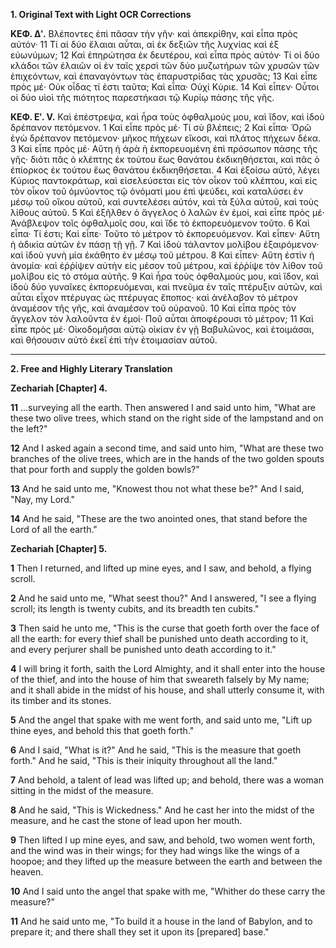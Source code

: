 **1. Original Text with Light OCR Corrections**

**ΚΕΦ. Δʹ.**
Βλέποντες ἐπὶ πᾶσαν τὴν γῆν· καὶ ἀπεκρίθην, καὶ εἶπα πρὸς αὐτόν· 11 Τί αἱ δύο ἔλαιαι αὗται, αἱ ἐκ δεξιῶν τῆς λυχνίας καὶ ἐξ εὐωνύμων; 12 Καὶ ἐπηρώτησα ἐκ δευτέρου, καὶ εἶπα πρὸς αὐτόν· Τί οἱ δύο κλάδοι τῶν ἐλαιῶν οἱ ἐν ταῖς χερσὶ τῶν δύο μυζωτήρων τῶν χρυσῶν τῶν ἐπιχεόντων, καὶ ἐπαναγόντων τὰς ἐπαρυστρίδας τὰς χρυσᾶς; 13 Καὶ εἶπε πρὸς μέ· Οὐκ οἶδας τί ἐστι ταῦτα; Καὶ εἶπα· Οὐχί Κύριε. 14 Καὶ εἶπεν· Οὗτοι οἱ δύο υἱοὶ τῆς πιότητος παρεστήκασι τῷ Κυρίῳ πάσης τῆς γῆς.

**ΚΕΦ. Εʹ. V.**
Καὶ ἐπέστρεψα, καὶ ἦρα τοὺς ὀφθαλμούς μου, καὶ ἴδον, καὶ ἰδοὺ δρέπανον πετόμενον. 1 Καὶ εἶπε πρὸς μέ· Τί σὺ βλέπεις; 2 Καὶ εἶπα· Ὁρῶ ἐγὼ δρέπανον πετόμενον· μῆκος πήχεων εἴκοσι, καὶ πλάτος πήχεων δέκα. 3 Καὶ εἶπε πρὸς μέ· Αὕτη ἡ ἀρὰ ἡ ἐκπορευομένη ἐπὶ πρόσωπον πάσης τῆς γῆς· διότι πᾶς ὁ κλέπτης ἐκ τούτου ἕως θανάτου ἐκδικηθήσεται, καὶ πᾶς ὁ ἐπίορκος ἐκ τούτου ἕως θανάτου ἐκδικηθήσεται. 4 Καὶ ἐξοίσω αὐτό, λέγει Κύριος παντοκράτωρ, καὶ εἰσελεύσεται εἰς τὸν οἶκον τοῦ κλέπτου, καὶ εἰς τὸν οἶκον τοῦ ὀμνύοντος τῷ ὀνόματί μου ἐπὶ ψεύδει, καὶ καταλύσει ἐν μέσῳ τοῦ οἴκου αὐτοῦ, καὶ συντελέσει αὐτόν, καὶ τὰ ξύλα αὐτοῦ, καὶ τοὺς λίθους αὐτοῦ. 5 Καὶ ἐξῆλθεν ὁ ἄγγελος ὁ λαλῶν ἐν ἐμοί, καὶ εἶπε πρὸς μέ· Ἀνάβλεψον τοῖς ὀφθαλμοῖς σου, καὶ ἴδε τὸ ἐκπορευόμενον τοῦτο. 6 Καὶ εἶπα· Τί ἐστι; Καὶ εἶπε· Τοῦτο τὸ μέτρον τὸ ἐκπορευόμενον. Καὶ εἶπεν· Αὕτη ἡ ἀδικία αὐτῶν ἐν πάσῃ τῇ γῇ. 7 Καὶ ἰδοὺ τάλαντον μολίβου ἐξαιρόμενον· καὶ ἰδοὺ γυνὴ μία ἐκάθητο ἐν μέσῳ τοῦ μέτρου. 8 Καὶ εἶπεν· Αὕτη ἐστὶν ἡ ἀνομία· καὶ ἐῤῥίψεν αὐτὴν εἰς μέσον τοῦ μέτρου, καὶ ἐῤῥίψε τὸν λίθον τοῦ μολίβου εἰς τὸ στόμα αὐτῆς. 9 Καὶ ἦρα τοὺς ὀφθαλμούς μου, καὶ ἴδον, καὶ ἰδοὺ δύο γυναῖκες ἐκπορευόμεναι, καὶ πνεῦμα ἐν ταῖς πτέρυξιν αὐτῶν, καὶ αὗται εἶχον πτέρυγας ὡς πτέρυγας ἔποπος· καὶ ἀνέλαβον τὸ μέτρον ἀναμέσον τῆς γῆς, καὶ ἀναμέσον τοῦ οὐρανοῦ. 10 Καὶ εἶπα πρὸς τὸν ἄγγελον τὸν λαλοῦντα ἐν ἐμοί· Ποῦ αὗται ἀποφέρουσι τὸ μέτρον; 11 Καὶ εἶπε πρὸς μέ· Οἰκοδομῆσαι αὐτῷ οἰκίαν ἐν γῇ Βαβυλῶνος, καὶ ἑτοιμάσαι, καὶ θήσουσιν αὐτὸ ἐκεῖ ἐπὶ τὴν ἑτοιμασίαν αὐτοῦ.

---

**2. Free and Highly Literary Translation**

**Zechariah [Chapter] 4.**

**11** ...surveying all the earth. Then answered I and said unto him, "What are these two olive trees, which stand on the right side of the lampstand and on the left?"

**12** And I asked again a second time, and said unto him, "What are these two branches of the olive trees, which are in the hands of the two golden spouts that pour forth and supply the golden bowls?"

**13** And he said unto me, "Knowest thou not what these be?" And I said, "Nay, my Lord."

**14** And he said, "These are the two anointed ones, that stand before the Lord of all the earth."

**Zechariah [Chapter] 5.**

**1** Then I returned, and lifted up mine eyes, and I saw, and behold, a flying scroll.

**2** And he said unto me, "What seest thou?" And I answered, "I see a flying scroll; its length is twenty cubits, and its breadth ten cubits."

**3** Then said he unto me, "This is the curse that goeth forth over the face of all the earth: for every thief shall be punished unto death according to it, and every perjurer shall be punished unto death according to it."

**4** I will bring it forth, saith the Lord Almighty, and it shall enter into the house of the thief, and into the house of him that sweareth falsely by My name; and it shall abide in the midst of his house, and shall utterly consume it, with its timber and its stones.

**5** And the angel that spake with me went forth, and said unto me, "Lift up thine eyes, and behold this that goeth forth."

**6** And I said, "What is it?" And he said, "This is the measure that goeth forth." And he said, "This is their iniquity throughout all the land."

**7** And behold, a talent of lead was lifted up; and behold, there was a woman sitting in the midst of the measure.

**8** And he said, "This is Wickedness." And he cast her into the midst of the measure, and he cast the stone of lead upon her mouth.

**9** Then lifted I up mine eyes, and saw, and behold, two women went forth, and the wind was in their wings; for they had wings like the wings of a hoopoe; and they lifted up the measure between the earth and between the heaven.

**10** And I said unto the angel that spake with me, "Whither do these carry the measure?"

**11** And he said unto me, "To build it a house in the land of Babylon, and to prepare it; and there shall they set it upon its [prepared] base."